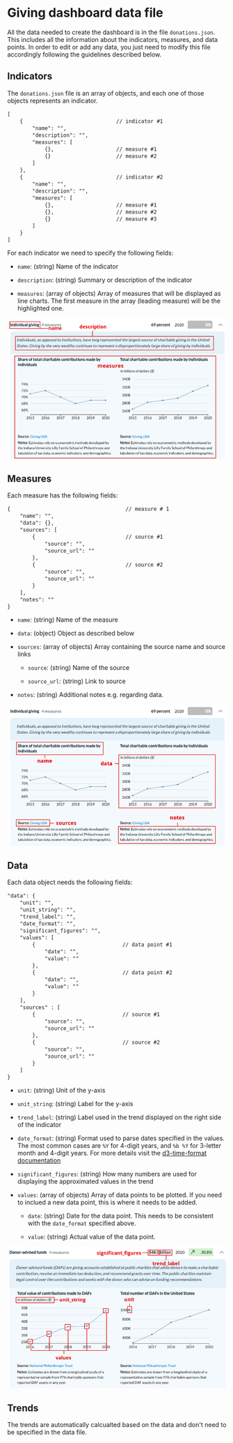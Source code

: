 # Giving dashboard data file

All the data needed to create the dashboard is in the file `donations.json`. This includes all the information about the indicators, measures, and data points. In order to edit or add any data, you just need to modify this file accordingly following the guidelines described below.

## Indicators

The `donations.json` file is an array of objects, and each one of those objects represents an indicator.

```
[
    {                              // indicator #1
        "name": "",
        "description": "",
        "measures": [
            {},                    // measure #1
            {}                     // measure #2
        ]
    },
    {                              // indicator #2
        "name": "",
        "description": "",
        "measures": [
            {},                    // measure #1
            {},                    // measure #2
            {}                     // measure #3
        ]
    }
]
```

For each indicator we need to specify the following fields:

- `name`: (string) Name of the indicator

- `description`: (string) Summary or description of the indicator

- `measures`: (array of objects) Array of measures that will be displayed as line charts. The first measure in the array (leading measure) will be the highlighted one.


![](img/readme/indicator.png)

## Measures

Each measure has the following fields:

```
{                                     // measure # 1
    "name": "",
    "data": {},
    "sources": [
        {                             // source #1
            "source": "",
            "source_url": ""
        },
        {                             // source #2
            "source": "",
            "source_url": ""
        }
    ],
    "notes": ""
}
```

- `name`: (string) Name of the measure

- `data`: (object) Object as described below

- `sources`: (array of objects) Array containing the source name and source links

  - `source`: (string) Name of the source

  - `source_url`: (string) Link to source

- `notes`: (string) Additional notes e.g. regarding data.

![](img/readme/measure.png)

## Data

Each data object needs the following fields:

```
"data": {
    "unit": "",
    "unit_string": "",
    "trend_label": "",
    "date_format": "",
    "significant_figures": "",
    "values": [
        {                            // data point #1
            "date": "",
            "value": ""
        },
        {                            // data point #2
            "date": "",
            "value": ""
        }
    ],
    "sources" : [
        {                            // source #1
            "source": "",
            "source_url": ""
        },
        {                            // source #2
            "source": "",
            "source_url": ""
        }
    ]
}
```

- `unit`: (string) Unit of the y-axis

- `unit_string`: (string) Label for the y-axis

- `trend_label`: (string) Label used in the trend displayed on the right side of the indicator

- `date_format`: (string) Format used to parse dates specified in the values. The most common cases are `%Y` for 4-digit years, and `%b %Y` for 3-letter month and 4-digit years. For more details visit the [d3-time-format documentation](https://github.com/d3/d3-time-format)

- `significant_figures`: (string) How many numbers are used for displaying the approximated values in the trend

- `values`: (array of objects) Array of data points to be plotted. If you need to inclued a new data point, this is where it needs to be added.

  - `date`: (string) Date for the data point. This needs to be consistent with the `date_format` specified above.

  - `value`: (string) Actual value of the data point.

![](img/readme/data.png)

## Trends

The trends are automatically calcualted based on the data and don't need to be specified in the data file.
